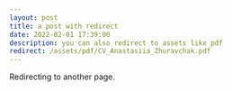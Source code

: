 ```yaml
---
layout: post
title: a post with redirect
date: 2022-02-01 17:39:00
description: you can also redirect to assets like pdf
redirect: /assets/pdf/CV_Anastasiia_Zhuravchak.pdf
---
```


Redirecting to another page.
